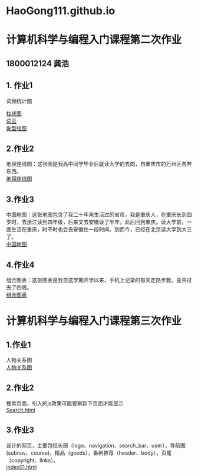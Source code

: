 # HaoGong111.github.io  
# 计算机科学与编程入门课程第二次作业  
## 1800012124 龚浩  
## 1. 作业1  
词频统计图

[柱状图](https://HaoGong111.github.io/bar_base.html)  
[词云](https://HaoGong111.github.io/wordfreq_cloud.html)  
[象型柱图](https://HaoGong111.github.io/pictorialbar_base.html)  
## 2.作业2  
地理连线图：这张图是我高中同学毕业后就读大学的去向，自重庆市的万州区各奔东西。  
[地理连线图](https://HaoGong111.github.io/geo_line.html)  
## 3.作业3  
中国地图：这张地图包含了我二十年来生活过的省市，我是重庆人，在重庆长到四岁时，去浙江读到四年级，后来又去安徽读了半年，此后回到重庆。读大学前，一直生活在重庆，时不时也会去安徽住一段时间。到而今，已经在北京读大学到大三了。  
[中国地图](https://HaoGong111.github.io/map.html)  
## 4.作业4  
组合图表：这张图表是我自这学期开学以来，手机上记录的每天走路步数。总共过去了四周。  
[组合图表](https://HaoGong111.github.io/timeline.html)  
# 计算机科学与编程入门课程第三次作业  
## 1.作业1  
人物关系图  
[人物关系图](https://HaoGong111.github.io/关系图-大道朝天.html)
## 2.作业2  
搜索页面，引入的js效果可能要刷新下页面才能显示  
[Search.html](https://HaoGong111.github.io/Homework2/search.html)  
## 3.作业3  
设计的网页，主要包括头部（logo、navigation、search_bar、user），导航图(subnav、course)，精品（goods），番剧推荐（header、body），页尾（copyright、links）。  
[index01.html](https://HaoGong111.github.io/Homework2/index01.html)
